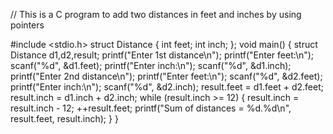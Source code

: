 
// This is a C program to add two distances in feet and inches by using pointers

#include <stdio.h>
struct Distance
{
   int feet;
   int inch;
};
void main()
{
struct Distance d1,d2,result;
   printf("Enter 1st distance\n");
   printf("Enter feet:\n");
   scanf("%d", &d1.feet);
   printf("Enter inch:\n");
   scanf("%d", &d1.inch);
   printf("Enter 2nd distance\n");
   printf("Enter feet:\n");
   scanf("%d", &d2.feet);
   printf("Enter inch:\n");
   scanf("%d", &d2.inch);
   result.feet = d1.feet + d2.feet;
   result.inch = d1.inch + d2.inch;
   while (result.inch >= 12)
{
      result.inch = result.inch - 12;
      ++result.feet;
   printf("Sum of distances = %d.%d\n", result.feet, result.inch);
}
}
